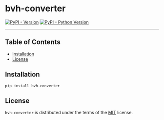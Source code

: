 # bvh-converter

[![PyPI - Version](https://img.shields.io/pypi/v/bvh-converter.svg)](https://pypi.org/project/bvh-converter)
[![PyPI - Python Version](https://img.shields.io/pypi/pyversions/bvh-converter.svg)](https://pypi.org/project/bvh-converter)

-----

## Table of Contents

- [Installation](#installation)
- [License](#license)

## Installation

```console
pip install bvh-converter
```

## License

`bvh-converter` is distributed under the terms of the [MIT](https://spdx.org/licenses/MIT.html) license.

